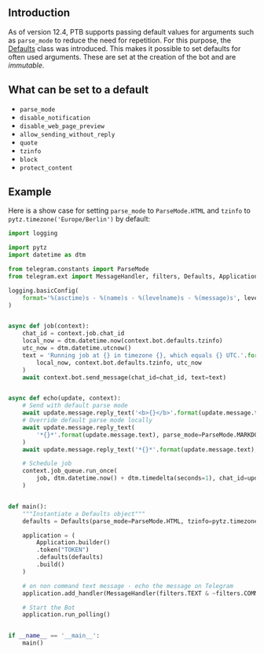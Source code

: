 ## Introduction
As of version 12.4, PTB supports passing default values for arguments such as `parse_mode` to reduce the need for repetition. For this purpose, the [Defaults](https://python-telegram-bot.readthedocs.io/en/stable/telegram.ext.defaults.html) class was introduced. This makes it possible to set defaults for often used arguments. These are set at the creation of the bot and are _immutable_.

## What can be set to a default
* `parse_mode`
* `disable_notification`
* `disable_web_page_preview`
* `allow_sending_without_reply`
* `quote`
* `tzinfo`
* `block`
* `protect_content`

## Example
Here is a show case for setting `parse_mode` to `ParseMode.HTML` and `tzinfo` to `pytz.timezone('Europe/Berlin')` by default:

```python
import logging

import pytz
import datetime as dtm

from telegram.constants import ParseMode
from telegram.ext import MessageHandler, filters, Defaults, Application

logging.basicConfig(
    format='%(asctime)s - %(name)s - %(levelname)s - %(message)s', level=logging.DEBUG
)


async def job(context):
    chat_id = context.job.chat_id
    local_now = dtm.datetime.now(context.bot.defaults.tzinfo)
    utc_now = dtm.datetime.utcnow()
    text = 'Running job at {} in timezone {}, which equals {} UTC.'.format(
        local_now, context.bot.defaults.tzinfo, utc_now
    )
    await context.bot.send_message(chat_id=chat_id, text=text)


async def echo(update, context):
    # Send with default parse mode
    await update.message.reply_text('<b>{}</b>'.format(update.message.text))
    # Override default parse mode locally
    await update.message.reply_text(
        '*{}*'.format(update.message.text), parse_mode=ParseMode.MARKDOWN
    )
    await update.message.reply_text('*{}*'.format(update.message.text), parse_mode=None)

    # Schedule job
    context.job_queue.run_once(
        job, dtm.datetime.now() + dtm.timedelta(seconds=1), chat_id=update.effective_chat.id
    )


def main():
    """Instantiate a Defaults object"""
    defaults = Defaults(parse_mode=ParseMode.HTML, tzinfo=pytz.timezone('Europe/Berlin'))

    application = (
        Application.builder()
        .token("TOKEN")
        .defaults(defaults)
        .build()
    )

    # on non command text message - echo the message on Telegram
    application.add_handler(MessageHandler(filters.TEXT & ~filters.COMMAND, echo))

    # Start the Bot
    application.run_polling()


if __name__ == '__main__':
    main()

```